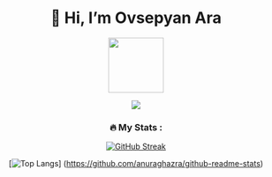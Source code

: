 <h1 align="center">👋 Hi, I’m Ovsepyan Ara</h1>

<div id="header" align="center">
  <img src="https://media0.giphy.com/media/lP8xu5t2DLGG045H8F/giphy.gif" width="100"/>
  
  ![](https://www.codewars.com/users/ARAOvsepyan/badges/large)

  ### :fire: My Stats :
  [![GitHub Streak](http://github-readme-streak-stats.herokuapp.com?user=ARAOvsepyan&theme=dark&hide_border=true)](https://git.io/streak-stats)

  [![Top Langs](https://github-readme-stats.vercel.app/api/top-langs/?username=ARAOvsepyan&layout=compact&theme=vision-friendly-dark)]        (https://github.com/anuraghazra/github-readme-stats)
</div>




<!---
ARAOvsepyan/ARAOvsepyan is a ✨ special ✨ repository because its `README.md` (this file) appears on your GitHub profile.
You can click the Preview link to take a look at your changes.
--->
